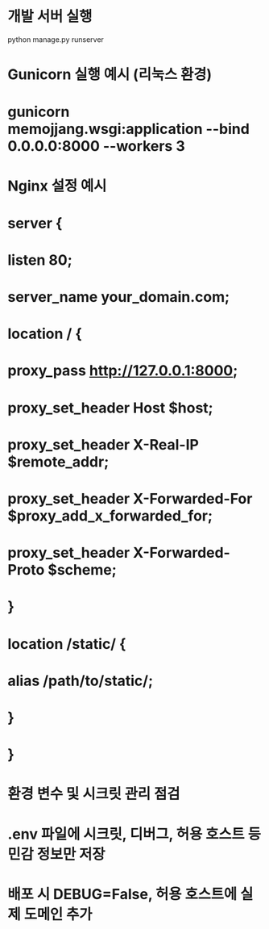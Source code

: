 # 개발 서버 실행
python manage.py runserver

# Gunicorn 실행 예시 (리눅스 환경)
# gunicorn memojjang.wsgi:application --bind 0.0.0.0:8000 --workers 3

# Nginx 설정 예시
# server {
#     listen 80;
#     server_name your_domain.com;
#     location / {
#         proxy_pass http://127.0.0.1:8000;
#         proxy_set_header Host $host;
#         proxy_set_header X-Real-IP $remote_addr;
#         proxy_set_header X-Forwarded-For $proxy_add_x_forwarded_for;
#         proxy_set_header X-Forwarded-Proto $scheme;
#     }
#     location /static/ {
#         alias /path/to/static/;
#     }
# }

# 환경 변수 및 시크릿 관리 점검
# .env 파일에 시크릿, 디버그, 허용 호스트 등 민감 정보만 저장
# 배포 시 DEBUG=False, 허용 호스트에 실제 도메인 추가
